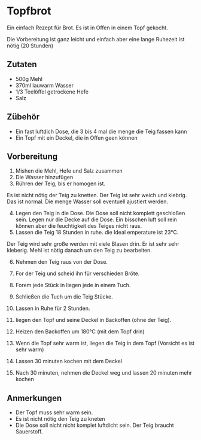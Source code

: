 # Topfbrot

Ein einfach Rezept für Brot. Es ist in Offen in einem Topf gekocht.

Die Vorbereitung ist ganz leicht und einfach aber eine lange Ruhezeit ist nötig (20 Stunden)

## Zutaten
- 500g Mehl
- 370ml lauwarm Wasser
- 1/3 Teelöffel getrockene Hefe
- Salz

## Zübehör
- Ein fast luftdich Dose, die 3 bis 4 mal die menge die Teig fassen kann
- Ein Topf mit ein Deckel, die in Offen geen können

## Vorbereitung
1. Mishen die Mehl, Hefe und Salz zusammen
2. Die Wasser hinzufügen
3. Rühren der Teig, bis er homogen ist.

Es ist nicht nötig der Teig zu knetten. Der Teig ist sehr weich und klebrig. Das ist normal. Die menge Wasser soll eventuell ajustiert werden.

4. Legen den Teig in die Dose. Die Dose soll nicht komplett geschloßen sein. Legen nur die Decke auf die Dose. Ein bisschen luft soll rein können aber die feuchtigkeit des Teiges nicht raus.
5. Lassen die Teig 18 Stunden in ruhe. die Ideal emperature ist 23°C. 

Der Teig wird sehr große werden mit viele Blasen drin. Er ist sehr sehr kleberig. Mehl ist nötig danach um den Teig zu bearbeiten.

6. Nehmen den Teig raus von der Dose.
7. For der Teig und scheid ihn  für verschieden Bröte.
8. Forem jede Stück in liegen jede in einem Tuch.
9. Schließen die Tuch um die Teig Stücke.
10. Lassen in Ruhe für 2 Stunden.

11. liegen den Topf und seine Deckel in Backoffen (ohne der Teig).
12. Heizen den Backoffen um 180°C (mit dem Topf drin)
13. Wenn die Topf sehr warm ist, liegen die Teig in dem Topf (Vorsicht es ist sehr warm)
14. Lassen 30 minuten kochen mit dem Deckel
15. Nach 30 minuten, nehmen die Deckel weg und lassen 20 minuten mehr kochen

## Anmerkungen
- Der Topf muss sehr warm sein.
- Es ist nicht nötig den Teig zu kneten
- Die Dose soll nicht nicht komplet luftdicht sein. Der Teig braucht Sauerstoff.
